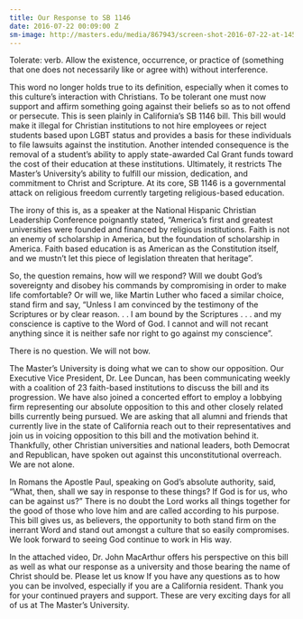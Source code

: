 ```yaml
---
title: Our Response to SB 1146
date: 2016-07-22 00:09:00 Z
sm-image: http://masters.edu/media/867943/screen-shot-2016-07-22-at-14538-pm.png
---
```


Tolerate: verb. Allow the existence, occurrence, or practice of (something that one does not necessarily like or agree with) without interference.

This word no longer holds true to its definition, especially when it comes to this culture’s interaction with Christians. To be tolerant one must now support and affirm something going against their beliefs so as to not offend or persecute. This is seen plainly in California’s SB 1146 bill. This bill would make it illegal for Christian institutions to not hire employees or reject students based upon LGBT status and provides a basis for these individuals to file lawsuits against the institution. Another intended consequence is the removal of a student’s ability to apply state-awarded Cal Grant funds toward the cost of their education at these institutions. Ultimately, it restricts The Master’s University’s ability to fulfill our mission, dedication, and commitment to Christ and Scripture. At its core, SB 1146 is a governmental attack on religious freedom currently targeting religious-based education.

The irony of this is, as a speaker at the National Hispanic Christian Leadership Conference poignantly stated, “America’s first and greatest universities were founded and financed by religious institutions. Faith is not an enemy of scholarship in America, but the foundation of scholarship in America. Faith based education is as American as the Constitution itself, and we mustn’t let this piece of legislation threaten that heritage”.

So, the question remains, how will we respond? Will we doubt God’s sovereignty and disobey his commands by compromising in order to make life comfortable? Or will we, like Martin Luther who faced a similar choice, stand firm and say, “Unless I am convinced by the testimony of the Scriptures or by clear reason. . . I am bound by the Scriptures . . . and my conscience is captive to the Word of God. I cannot and will not recant anything since it is neither safe nor right to go against my conscience”.

There is no question. We will not bow.

The Master’s University is doing what we can to show our opposition. Our Executive Vice President, Dr. Lee Duncan, has been communicating weekly with a coalition of 23 faith-based institutions to discuss the bill and its progression. We have also joined a concerted effort to employ a lobbying firm representing our absolute opposition to this and other closely related bills currently being pursued. We are asking that all alumni and friends that currently live in the state of California reach out to their representatives and join us in voicing opposition to this bill and the motivation behind it. Thankfully, other Christian universities and national leaders, both Democrat and Republican, have spoken out against this unconstitutional overreach. We are not alone.

In Romans the Apostle Paul, speaking on God’s absolute authority, said, “What, then, shall we say in response to these things? If God is for us, who can be against us?” There is no doubt the Lord works all things together for the good of those who love him and are called according to his purpose. This bill gives us, as believers, the opportunity to both stand firm on the inerrant Word and stand out amongst a culture that so easily compromises. We look forward to seeing God continue to work in His way.

In the attached video, Dr. John MacArthur offers his perspective on this bill as well as what our response as a university and those bearing the name of Christ should be. Please let us know If you have any questions as to how you can be involved, especially if you are a California resident. Thank you for your continued prayers and support. These are very exciting days for all of us at The Master’s University.